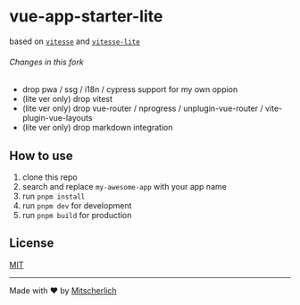 # vue-app-starter-lite

based on [`vitesse`](https://github.com/antfu/vitesse) and [`vitesse-lite`](https://github.com/antfu/vitesse-lite)

###### Changes in this fork

- drop pwa / ssg / i18n / cypress support for my own oppion
- (lite ver only) drop vitest
- (lite ver only) drop vue-router / nprogress / unplugin-vue-router / vite-plugin-vue-layouts
- (lite ver only) drop markdown integration

## How to use

1. clone this repo
2. search and replace `my-awesome-app` with your app name
3. run `pnpm install`
4. run `pnpm dev` for development
5. run `pnpm build` for production

## License

[MIT](LICENSE)

---

Made with ❤️ by [Mitscherlich](https://github.com/Mitscherlich)
